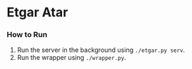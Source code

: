 # Etgar Atar

### How to Run
1. Run the server in the background using `./etgar.py serv`.
2. Run the wrapper using `./wrapper.py`.
